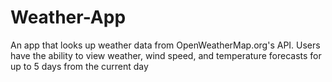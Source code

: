 # Weather-App
An app that looks up weather data from OpenWeatherMap.org's API. Users have the ability to view weather, wind speed, and temperature forecasts for up to 5 days from the current day
